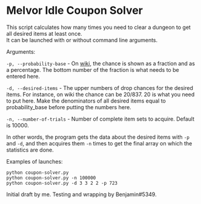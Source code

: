 # Melvor Idle Coupon Solver
This script calculates how many times you need to clear a dungeon to get all desired items at least once.  
It can be launched with or without command line arguments.

Arguments:

`-p, --probability-base` - On [wiki](https://wiki.melvoridle.com/w/Main_Page), the chance is shown as a fraction and as a percentage. The bottom number of the fraction is what needs to be entered here.

`-d, --desired-items` - The upper numbers of drop chances for the desired items. For instance, on wiki the chance can be 20/837. 20 is what you need to put here. Make the denominators of all desired items equal to probability_base before putting the numbers here.

`-n, --number-of-trials` - Number of complete item sets to acquire. Default is 10000. 

In other words, the program gets the data about the desired items with `-p` and `-d`, and then acquires them `-n` times to get the final array on which the statistics are done.

Examples of launches:
```
python coupon-solver.py
python coupon-solver.py -n 100000
python coupon-solver.py -d 3 3 2 2 -p 723
```

Initial draft by me. Testing and wrapping by Benjamin#5349.
